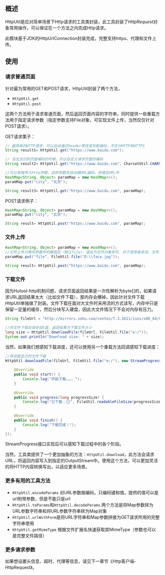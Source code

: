 ## 概述
HttpUtil是应对简单场景下Http请求的工具类封装，此工具封装了*HttpRequest*对象常用操作，可以保证在一个方法之内完成Http请求。

此模块基于JDK的HttpUrlConnection封装完成，完整支持https、代理和文件上传。

## 使用

### 请求普通页面
针对最为常用的GET和POST请求，HttpUtil封装了两个方法，

- `HttpUtil.get`
- `HttpUtil.post`

这两个方法用于请求普通页面，然后返回页面内容的字符串，同时提供一些重载方法用于指定请求参数（指定参数支持File对象，可实现文件上传，当然仅仅针对POST请求）。

GET请求栗子：

```java
// 最简单的HTTP请求，可以自动通过header等信息判断编码，不区分HTTP和HTTPS
String result1= HttpUtil.get("https://www.baidu.com");

// 当无法识别页面编码的时候，可以自定义请求页面的编码
String result2= HttpUtil.get("https://www.baidu.com", CharsetUtil.CHARSET_UTF_8);

//可以单独传入http参数，这样参数会自动做URL编码，拼接在URL中
HashMap<String, Object> paramMap = new HashMap<>();
paramMap.put("city", "北京");

String result3= HttpUtil.get("https://www.baidu.com", paramMap);
```

POST请求例子：

```java
HashMap<String, Object> paramMap = new HashMap<>();
paramMap.put("city", "北京");

String result= HttpUtil.post("https://www.baidu.com", paramMap);
```

### 文件上传

```java
HashMap<String, Object> paramMap = new HashMap<>();
//文件上传只需将参数中的键指定（默认file），值设为文件对象即可，对于使用者来说，文件上传与普通表单提交并无区别
paramMap.put("file", FileUtil.file("D:\\face.jpg"));

String result= HttpUtil.post("https://www.baidu.com", paramMap);
```

### 下载文件
因为Hutool-http机制问题，请求页面返回结果是一次性解析为byte[]的，如果请求URL返回结果太大（比如文件下载），那内存会爆掉，因此针对文件下载HttpUtil单独做了封装。文件下载在面对大文件时采用流的方式读写，内存中只是保留一定量的缓存，然后分块写入硬盘，因此大文件情况下不会对内存有压力。

```java
String fileUrl = "http://mirrors.sohu.com/centos/7.3.1611/isos/x86_64/CentOS-7-x86_64-DVD-1611.iso";

//将文件下载后保存在E盘，返回结果为下载文件大小
long size = HttpUtil.downloadFile(fileUrl, FileUtil.file("e:/"));
System.out.println("Download size: " + size);
```

当然，如果我们想感知下载进度，还可以使用另一个重载方法回调感知下载进度：
```java
//带进度显示的文件下载
HttpUtil.downloadFile(fileUrl, FileUtil.file("e:/"), new StreamProgress(){
	
	@Override
	public void start() {
		Console.log("开始下载。。。。");
	}
	
	@Override
	public void progress(long progressSize) {
		Console.log("已下载：{}", FileUtil.readableFileSize(progressSize));
	}
	
	@Override
	public void finish() {
		Console.log("下载完成！");
	}
});
```

StreamProgress接口实现后可以感知下载过程中的各个阶段。

当然，工具类提供了一个更加抽象的方法：`HttpUtil.download`，此方法会请求URL，将返回内容写入到指定的OutputStream中。使用这个方法，可以更加灵活的将HTTP内容转换写出，以适应更多场景。

### 更多有用的工具方法

- `HttpUtil.encodeParams` 对URL参数做编码，只编码键和值，提供的值可以是url附带参数，但是不能只是url
- `HttpUtil.toParams`和`HttpUtil.decodeParams` 两个方法是将Map参数转为URL参数字符串和将URL参数字符串转为Map对象
- `HttpUtil.urlWithForm`是将URL字符串和Map参数拼接为GET请求所用的完整字符串使用
- `HttpUtil.getMimeType` 根据文件扩展名快速获取其MimeType（参数也可以是完整文件路径）

### 更多请求参数

如果想设置头信息、超时、代理等信息，请见下一章节《Http客户端-HttpRequest》。

